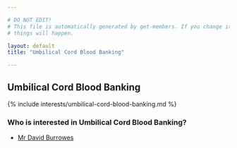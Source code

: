 ```yaml
---

# DO NOT EDIT!
# This file is automatically generated by get-members. If you change it, bad
# things will happen.

layout: default
title: "Umbilical Cord Blood Banking"

---
```


## Umbilical Cord Blood Banking

{% include interests/umbilical-cord-blood-banking.md %}

### Who is interested in Umbilical Cord Blood Banking?


* [Mr David Burrowes](/members/mr-david-burrowes.html)
